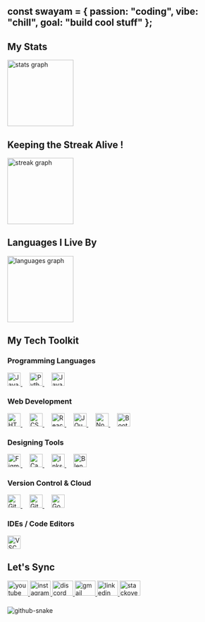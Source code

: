 <h2 align="left">const swayam = { passion: "coding", vibe: "chill", goal: "build cool stuff" };</h2>

###

<div align="left">
  <h2 align="left">My Stats</h2>
  <img src="https://github-readme-stats.vercel.app/api?username=Swayam42&hide_title=false&hide_rank=false&show_icons=true&include_all_commits=true&count_private=true&disable_animations=false&theme=dracula&locale=en&hide_border=true" height="150" alt="stats graph"  />
<h2 align="left">Keeping the Streak Alive !</h2>
  <img src="https://streak-stats.demolab.com?user=Swayam42&locale=en&mode=daily&theme=onedark&hide_border=true&border_radius=5" height="150" alt="streak graph"/>
<div>
  <h2>Languages I Live By</h2>
  <img src="https://github-readme-stats.vercel.app/api/top-langs?username=Swayam42&locale=en&hide_title=false&layout=compact&card_width=320&langs_count=10&theme=dracula&hide_border=true" height="150" alt="languages graph" />
</div>
<!-- Tech Toolkit Section -->
<h2 align="left">My Tech Toolkit</h2>

<!-- Programming Languages -->
<h3 align="left">Programming Languages</h3>
<div align="left">
  <a href="https://developer.mozilla.org/en-US/docs/Web/JavaScript" target="_blank">
    <img src="https://cdn.jsdelivr.net/gh/devicons/devicon/icons/javascript/javascript-original.svg" height="30" title="JavaScript" />
  </a>
  <img width="12" />
  
  <a href="https://www.python.org/" target="_blank">
    <img src="https://cdn.jsdelivr.net/gh/devicons/devicon/icons/python/python-original.svg" height="30" title="Python" />
  </a>
  <img width="12" />
  
  <a href="https://www.java.com/" target="_blank">
    <img src="https://cdn.jsdelivr.net/gh/devicons/devicon/icons/java/java-original.svg" height="30" title="Java" />
  </a>
</div>

<!-- Web Development -->
<h3 align="left">Web Development</h3>
<div align="left">
  <a href="https://developer.mozilla.org/en-US/docs/Web/HTML" target="_blank">
    <img src="https://cdn.jsdelivr.net/gh/devicons/devicon/icons/html5/html5-original.svg" height="30" title="HTML5" />
  </a>
  <img width="12" />
  
  <a href="https://developer.mozilla.org/en-US/docs/Web/CSS" target="_blank">
    <img src="https://cdn.jsdelivr.net/gh/devicons/devicon/icons/css3/css3-original.svg" height="30" title="CSS3" />
  </a>
  <img width="12" />
  
  <a href="https://reactjs.org/" target="_blank">
    <img src="https://cdn.jsdelivr.net/gh/devicons/devicon/icons/react/react-original.svg" height="30" title="React" />
  </a>
  <img width="12" />
  
  <a href="https://jquery.com/" target="_blank">
    <img src="https://cdn.jsdelivr.net/gh/devicons/devicon/icons/jquery/jquery-original.svg" height="30" title="JQuery" />
  </a>
  <img width="12" />
  
  <a href="https://nodejs.org/" target="_blank">
    <img src="https://cdn.jsdelivr.net/gh/devicons/devicon/icons/nodejs/nodejs-original.svg" height="30" title="NodeJS" />
  </a>
  <img width="12" />
  
  <a href="https://getbootstrap.com/" target="_blank">
    <img src="https://cdn.jsdelivr.net/gh/devicons/devicon/icons/bootstrap/bootstrap-original.svg" height="30" title="Bootstrap" />
  </a>
</div>

<!-- Designing Tools -->
<h3 align="left">Designing Tools</h3>
<div align="left">
  <a href="https://figma.com/" target="_blank">
    <img src="https://cdn.jsdelivr.net/gh/devicons/devicon/icons/figma/figma-original.svg" height="30" title="Figma" />
  </a>
  <img width="12" />
  
  <a href="https://www.canva.com/" target="_blank">
    <img src="https://cdn.jsdelivr.net/gh/devicons/devicon/icons/canva/canva-original.svg" height="30" title="Canva" />
  </a>
  <img width="12" />
  
  <a href="https://inkscape.org/" target="_blank">
    <img src="https://cdn.jsdelivr.net/gh/devicons/devicon/icons/inkscape/inkscape-original.svg" height="30" title="Inkscape" />
  </a>
  <img width="12" />
  
  <a href="https://www.blender.org/" target="_blank">
    <img src="https://cdn.jsdelivr.net/gh/devicons/devicon/icons/blender/blender-original.svg" height="30" title="Blender" />
  </a>
</div>

<!-- Version Control & Cloud -->
<h3 align="left">Version Control & Cloud</h3>
<div align="left">
  <a href="https://git-scm.com/" target="_blank">
    <img src="https://cdn.jsdelivr.net/gh/devicons/devicon/icons/git/git-original.svg" height="30" title="Git" />
  </a>
  <img width="12" />
  
  <a href="https://github.com/" target="_blank">
    <img src="https://cdn.jsdelivr.net/gh/devicons/devicon/icons/github/github-original.svg" height="30" title="GitHub" />
  </a>
  <img width="12" />
  
  <a href="https://cloud.google.com/" target="_blank">
    <img src="https://cdn.jsdelivr.net/gh/devicons/devicon/icons/googlecloud/googlecloud-original.svg" height="30" title="Google Cloud" />
  </a>
</div>

<!-- IDE / Code Editors -->
<h3 align="left">IDEs / Code Editors</h3>
<div align="left">
  <a href="https://code.visualstudio.com/" target="_blank">
    <img src="https://cdn.jsdelivr.net/gh/devicons/devicon/icons/vscode/vscode-original.svg" height="30" title="VSCode" />
  </a>
</div>


###
<h2 align="left">Let's Sync</h2>
<div align="left">
  <a href="https://www.youtube.com/@thearranger4777" target="_blank">
    <img src="https://raw.githubusercontent.com/maurodesouza/profile-readme-generator/master/src/assets/icons/social/youtube/default.svg" width="47" height="34" alt="youtube logo"  />
  </a>
  <a href="https://www.instagram.com/swayam._.jethi/" target="_blank">
    <img src="https://raw.githubusercontent.com/maurodesouza/profile-readme-generator/master/src/assets/icons/social/instagram/default.svg" width="47" height="34" alt="instagram logo"  />
  </a>
  <a href="https://discord.gg/4YFkVJXz" target="_blank">
    <img src="https://raw.githubusercontent.com/maurodesouza/profile-readme-generator/master/src/assets/icons/social/discord/default.svg" width="47" height="34" alt="discord logo"  />
  </a>
  <a href="swayam.jethi@gmail.com" target="_blank">
    <img src="https://raw.githubusercontent.com/maurodesouza/profile-readme-generator/master/src/assets/icons/social/gmail/default.svg" width="47" height="34" alt="gmail logo"  />
  </a>
  <a href="https://www.linkedin.com/in/swayam-jethi-8046251b9/" target="_blank">
    <img src="https://raw.githubusercontent.com/maurodesouza/profile-readme-generator/master/src/assets/icons/social/linkedin/default.svg" width="47" height="34" alt="linkedin logo"  />
  </a>
  <a href="https://stackoverflow.com/users/24729781/swayam" target="_blank">
    <img src="https://raw.githubusercontent.com/maurodesouza/profile-readme-generator/master/src/assets/icons/social/stackoverflow/default.svg" width="47" height="34" alt="stackoverflow logo"  />
  </a>
</div>

###

<picture>
  <source media="(prefers-color-scheme: dark)" srcset="https://raw.githubusercontent.com/tobiasmeyhoefer/tobiasmeyhoefer/output/github-snake-dark.svg" />
  <source media="(prefers-color-scheme: light)" srcset="https://raw.githubusercontent.com/tobiasmeyhoefer/tobiasmeyhoefer/output/github-snake.svg" />
  <img alt="github-snake" src="https://raw.githubusercontent.com/tobiasmeyhoefer/tobiasmeyhoefer/output/github-snake.svg" />
</picture>

###
